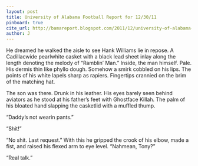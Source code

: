 ```yaml
---
layout: post
title: University of Alabama Football Report for 12/30/11
pinboard: true
cite_url: http://bamareport.blogspot.com/2011/12/university-of-alabama-football-report_30.html
author: J
---
```

He dreamed he walked the aisle to see Hank Williams lie in repose. A Cadillacwide pearlwhite casket with a black lead sheet inlay along the length denoting the melody of “Ramblin’ Man.” Inside, the man himself. Pale. His dermis thin like phyllo dough. Somehow a smirk cobbled on his lips. The points of his white lapels sharp as rapiers. Fingertips crannied on the brim of the matching hat.
  
  
The son was there. Drunk in his leather. His eyes barely seen behind aviators as he stood at his father’s feet with Ghostface Killah. The palm of his bloated hand slapping the casketlid with a muffled thump.
  
  
“Daddy’s not wearin pants.”
  
  
“Shit!”
  
  
“No shit. Last request.” With this he gripped the crook of his elbow, made a fist, and raised his flexed arm to eye level. “Nahmean, Tony?”
  
  
“Real talk.”

